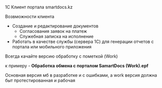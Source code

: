 <p>1С Клиент портала smartdocs.kz</p
<p>Возвможности клиента</p>
<ul>   
	<li>Создание и редактирование документов
		<ul>
			<li>Согласования заявок на платеж</li>
			<li>Служебная записка на исполнение</li>
		</ul>
	</li>
	<li>Работать в качестве службы (сервера 1С) для генерации отчетов с портала или мобильного приложения</li>
</ul>

<p>Всегда качайте версию обработку с пометкой (Work)</p>
<p>к примеру - <strong>Обработка обмена с порталом SamartDocs (Work).epf</strong></p>
<p>Основная версия мб в разработке и с ошибками, а work версия должна быт протестированная и рабочая</p>

